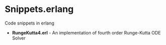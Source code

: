 Snippets.erlang
===========

Code snippets in erlang

* **RungeKutta4.erl** - An implementation of fourth order Runge-Kutta ODE Solver
